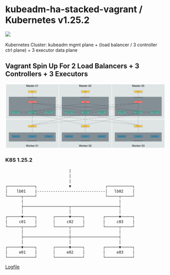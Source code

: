 # kubeadm-ha-stacked-vagrant / Kubernetes v1.25.2

![](demo800x600.gif)

Kubernetes Cluster: kubeadm mgmt plane + (load balancer / 3 controller ctrl plane) + 3 executor data plane

## Vagrant Spin Up For 2 Load Balancers + 3 Controllers + 3 Executors

![](images/3x3-ha-stacked.png)

### K8S 1.25.2

```console
                            |
                            |
                            |
┌────────────┐              ▼               ┌───────────┐
│    lb01    |------------------------------│   lb02    │
└──────┬─────┘                              └─────┬─────┘
       |                                          |       
       ├────────────────────┬─────────────────────┤      
       │                    │                     │      
┌──────▼─────┐       ┌──────▼─────┐        ┌──────▼─────┐
│     c01    │       │     c02    │        │     c03    │
└──────┬─────┘       └──────┬─────┘        └──────┬─────┘
       │                    │                     │      
       ├────────────────────┼─────────────────────┤      
       │                    │                     │      
┌──────▼─────┐       ┌──────▼─────┐        ┌──────▼─────┐
│     e01    │       │     e02    │        │     e03    │
└────────────┘       └────────────┘        └────────────┘
```

[Logfile](./run.log)
